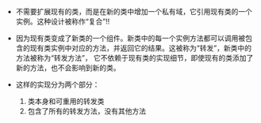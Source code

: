 

* 不需要扩展现有的类，而是在新的类中增加一个私有域，它引用现有类的一个实例。这种设计被称作“复合”!!

- 因为现有类变成了新类的一个组件。新类中的每一个实例方法都可以调用被包含的现有类实例中对应的方法，并返回它的结果。这被称为“转发”，新类中的方法被称为“转发方法”，
  它不依赖于现有类的实现细节，即使现有的类添加了新的方法，也不会影响到新的类。
 
- 这样的实现分为两个部分：
    1. 类本身和可重用的转发类
    2. 包含了所有的转发方法，没有其他方法
